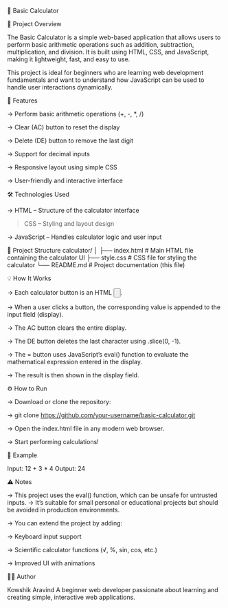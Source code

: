 🧮 Basic Calculator

📘 Project Overview

The Basic Calculator is a simple web-based application that allows users to perform basic arithmetic operations such as addition, subtraction, multiplication, and division.
It is built using HTML, CSS, and JavaScript, making it lightweight, fast, and easy to use.

This project is ideal for beginners who are learning web development fundamentals and want to understand how JavaScript can be used to handle user interactions dynamically.

🚀 Features

-> Perform basic arithmetic operations (+, -, *, /)

-> Clear (AC) button to reset the display

-> Delete (DE) button to remove the last digit

-> Support for decimal inputs

-> Responsive layout using simple CSS

-> User-friendly and interactive interface

🛠️ Technologies Used

-> HTML – Structure of the calculator interface

> CSS – Styling and layout design

-> JavaScript – Handles calculator logic and user input

📂 Project Structure
calculator/
│
├── index.html       # Main HTML file containing the calculator UI
├── style.css        # CSS file for styling the calculator
└── README.md        # Project documentation (this file)

💡 How It Works

-> Each calculator button is an HTML <input type="button">.

-> When a user clicks a button, the corresponding value is appended to the input field (display).

-> The AC button clears the entire display.

-> The DE button deletes the last character using .slice(0, -1).

-> The = button uses JavaScript’s eval() function to evaluate the mathematical expression entered in the display.

-> The result is then shown in the display field.

⚙️ How to Run

-> Download or clone the repository:

-> git clone https://github.com/your-username/basic-calculator.git


-> Open the index.html file in any modern web browser.

-> Start performing calculations!

🧩 Example

Input: 12 + 3 * 4
Output: 24

⚠️ Notes

-> This project uses the eval() function, which can be unsafe for untrusted inputs.
-> It’s suitable for small personal or educational projects but should be avoided in production environments.

-> You can extend the project by adding:

-> Keyboard input support

-> Scientific calculator functions (√, %, sin, cos, etc.)

-> Improved UI with animations

👨‍💻 Author

Kowshik Aravind
A beginner web developer passionate about learning and creating simple, interactive web applications.

